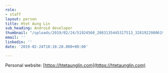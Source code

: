 ```yaml
---
role:
- staff
layout: person
title: Htet Aung Lin
sub_heading: Android developer
thumbnail: "/uploads/2019/02/24/51924560_2083135445317513_328192298061922304_o.jpg"
email: ''
linkedin: ''
date: '2019-02-24T10:18:28.000+00:00'

---
```

Personal website: [https://htetaunglin.com](https://htetaunglin.com)
